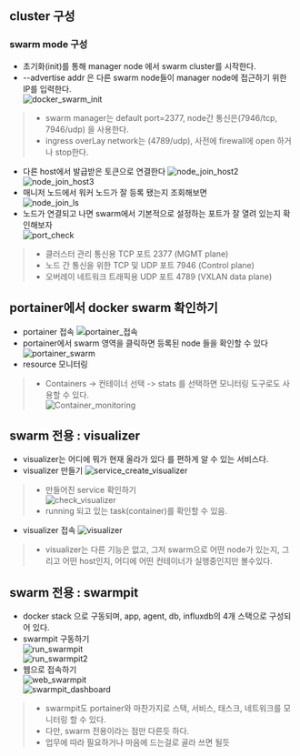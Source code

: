 ## cluster 구성

### swarm mode 구성
- 초기화(init)를 통해 manager node 에서 swarm cluster를 시작한다.
- --advertise addr 은 다른 swarm node들이 manager node에 접근하기 위한 IP를 입력한다.  
![docker_swarm_init](../docker_swarm/img/docker_swarm_init.png)  
> - swarm manager는 default port=2377, node간 통신은(7946/tcp, 7946/udp) 을 사용한다.
> - ingress overLay network는 (4789/udp), 사전에 firewall에 open 하거나 stop한다.
- 다른 host에서 발급받은 토큰으로 연결한다
![node_join_host2](../docker_swarm/img/node_join_host2.png)  
![node_join_host3](../docker_swarm/img/node_join_host3.png)    
- 매니저 노드에서 워커 노드가 잘 등록 됐는지 조회해보면  
![node_join_ls](../docker_swarm/img/node_join_ls.png)  
- 노드가 연결되고 나면 swarm에서 기본적으로 설정하는 포트가 잘 열려 있는지 확인해보자  
![port_check](../docker_swarm/img/port_check.png)    
> - 클러스터 관리 통신용 TCP 포트 2377 (MGMT plane)  
> - 노드 간 통신을 위한 TCP 및 UDP 포트 7946 (Control plane)  
> - 오버레이 네트워크 트래픽용 UDP 포트 4789 (VXLAN data plane)  

## portainer에서 docker swarm 확인하기
- portainer 접속
![portainer_접속](../docker_swarm/img/portainer_접속.png)  
- portainer에서 swarm 영역을 클릭하면 등록된 node 들을 확인할 수 있다  
![portainer_swarm](../docker_swarm/img/portainer_swarm.png)    
- resource 모니터링
> - Containers -> 컨테이너 선택 -> stats 를 선택하면 모니터링 도구로도 사용할 수 있다.  
> ![Container_monitoring](../docker_swarm/img/Container_monitoring.png)      

## swarm 전용 : visualizer
- visualizer는 어디에 뭐가 현재 올라가 있다 를 편하게 알 수 있는 서비스다.
- visualizer 만들기
![service_create_visualizer](../docker_swarm/img/service_create_visualizer.png)      
> - 만들어진 service 확인하기  
> ![check_visualizer](../docker_swarm/img/check_visualizer.png)    
> - running 되고 있는 task(container)를 확인할 수 있음.  
- visualizer 접속
![visualizer](../docker_swarm/img/visualizer.png)    
> - visualizer는 다른 기능은 없고, 그저 swarm으로 어떤 node가 있는지, 그리고 어떤 host인지, 어디에 어떤 컨테이너가 실행중인지만 볼수있다.  

## swarm 전용 : swarmpit  
- docker stack 으로 구동되며, app, agent, db, influxdb의 4개 스택으로 구성되어 있다.  
- swarmpit 구동하기  
![run_swarmpit](../docker_swarm/img/run_swarmpit.png)    
![run_swarmpit2](../docker_swarm/img/run_swarmpit2.png)    
- 웹으로 접속하기  
![web_swarmpit](../docker_swarm/img/web_swarmpit.png)    
![swarmpit_dashboard](../docker_swarm/img/swarmpit_dashboard.png)    
> - swarmpit도 portainer와 마찬가지로 스택, 서비스, 태스크, 네트워크를 모니터링 할 수 있다.
> - 다만, swarm 전용이라는 점만 다른듯 하다.
> - 업무에 따라 필요하거나 마음에 드는걸로 골라 쓰면 될듯
